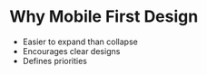 # Why Mobile First Design

- Easier to expand than collapse
- Encourages clear designs
- Defines priorities


